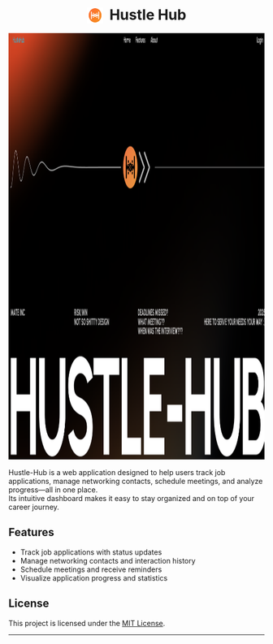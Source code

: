 <h1 align="center">
  <img src="public/assets/logo.png" alt="Hustle-Hub Logo" width="32" height="32" style="display: inline-block; vertical-align: text-bottom; margin-right: 6px;"/>
  <span style="display: inline-block; vertical-align: text-bottom;">Hustle Hub</span>
</h1>

<img width="1486" height="840" alt="frontpage" src="public/assets/frontpage.png" />


Hustle-Hub is a web application designed to help users track job applications, manage networking contacts, schedule meetings, and analyze progress—all in one place.  
Its intuitive dashboard makes it easy to stay organized and on top of your career journey.

## Features

- Track job applications with status updates
- Manage networking contacts and interaction history
- Schedule meetings and receive reminders
- Visualize application progress and statistics


## License

This project is licensed under the [MIT License](LICENSE).

---

